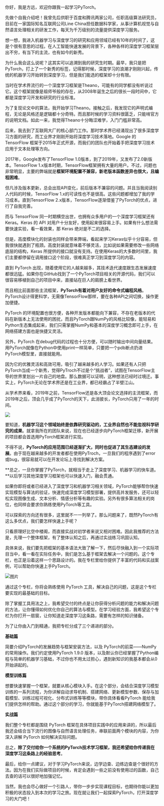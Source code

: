 你好，我是方远，欢迎你跟我一起学习PyTorch。

先做个自我介绍吧！我曾先后供职于百度和腾讯两家公司，任职高级算法研究员，目前在一家国际知名互联网公司Line China担任数据科学家，从事计算机视觉与自然语言处理相关的研发工作，每天为千万级别的流量提供深度学习服务。

想一想，我进入机器学习与深度学习的研究和应用领域已经有10年的时间了，这是个很有意思的过程。在人工智能快速发展的背景下，各种各样的深度学习框架层出不穷，有当下的主流，也有如今的新秀。

为什么我会这么说呢？这其实可以追溯到我的研究生时期。最早，我只是把PyTorch，打上了一个新秀的标签，记得那时候，深度学习的浪潮才刚刚兴起，传统的机器学习开始转到深度学习，但是我们能选的框架却十分有限。

当时在学术界流行的一个深度学习框架是Theano，可能有的同学都没有听说过它。这个框架就像是祖师爷般的存在，从2008年诞生之后的很长一段时间中，它都是深度学习开发和研究的行业标准。

为了复现论文中的算法，我开始学习Theano。接触之后，我发现它的声明式编程，无论是风格还是逻辑都十分奇特。而且那时候的学习资料很匮乏，只能啃官方的说明文档。如此一来，我觉得Theano十分晦涩难学，入门门槛非常高。

后来，我去到了互联网大厂的核心部门工作。那时学术界已经涌现出了很多深度学习方面的研究，而工业界才刚刚开始将深度学习技术落地。Google 的 TensorFlow 框架于2015年正式开源，而我们的团队也开始着手把深度学习技术应用于文本处理等方向。

2017年，Google发布了TensorFlow 1.0版本，到了2019年，又发布了2.0新版本。TensorFlow 1.x版本时期，TensorFlow框架拥有大量的用户。不过，问题也非常明显，主要的弊端就是**框架环境配置不兼容，新老版本函数差异也很大，且编程困难**。

但凡涉及版本更新，总会出现API变化，前后版本不兼容的问题。并且当我阅读别人代码的时候，TensorFlow 1.x的可读性也不是很高。这些问题都增加了我的学习成本。直到TensorFlow 2.x版本，TensorFlow逐渐借鉴了PyTorch的优点，进行了自我完善。

而与 TensorFlow 同一时期横空出世，也拥有众多用户的一个深度学习框架还有 Keras。Keras 的 API 对用户十分友好，使用起来很容易上手。如果有什么想法需要快速实验，看一看效果，那 Keras 绝对是不二的选择。

但是，高度模块化的封装也同样会带来弊端，看起来学习Keras似乎十分容易，但我很快就遇到了瓶颈。高度封装就意味着不够灵活，比如说如果需要修改一些网络底层的结构，Keras 所提供的接口就没有支持。在使用Keras的大多数时间里，我们主要都停留在调用接口这个阶段，很难真正学习到深度学习的内容。

直到 PyTorch 出现，随着使用它的人越来越多，其技术迭代速度跟生态发展速度都很迅猛。如果你在GitHub找到了一个PyTorch项目相关的开源代码，我们可以很容易移植到自己的项目中来，直接站在巨人的肩膀上看世界。

而且相比前面那些主流框架，**PyTorch有着对用户友好的命令式编程风格**。PyTorch设计得更科学，无需像TensorFlow那样，要在各种API之间切换，操作更加便捷。

PyTorch 的环境配置也很方便，各种开发版本都能向下兼容，不存在老版本的代码在新版本上无法使用的困扰，而且PyTorch跟NumPy的风格比较像，能轻易和Python生态集成起来，我们只需掌握NumPy和基本的深度学习概念即可上手，在网络搭建方面也是快捷又灵活。

另外，PyTorch 在debug代码的过程也十分方便，可以随时输出中间向量结果。用PyTorch就像在Python中使用print一样简单，只要把一个pdb断点扔进PyTorch模型里，直接就能用。

因为它的优雅灵活和高效可用，吸引了越来越多的人学习。如果还有人只把PyTorch当成一个新秀，觉得PyTroch不过是个“挑战者”，试图在TensorFlow主导的世界里划出一片自己的地盘。那么数据可以证明，这种想法已经时过境迁。事实上，PyTorch无论在学术界还是在工业界，都已经霸占了半壁江山。

从学术界来看，2019年之前，TensorFlow还是各大顶会论文选择的主流框架，而2019年之后，顶会几乎成了PyTorch的天下，此消彼长，PyTorch只用了一年的时间。

![](https://static001.geekbang.org/resource/image/96/57/96afc1a6981ea2f8a2d847584ccb7c57.jpg?wh=900x559)

要知道，**机器学习这个领域始终是依靠研究驱动的，工业界自然也不能忽视科学研究的成果**。就拿我所在的团队来说，现在也已经逐步向PyTorch框架迁移，新开展的项目都会首选用PyTorch框架进行实现。

不得不说，**PyTorch的应用范围已经逐渐扩大，同时也促进了其生态建设的发展**。由于现在越来越多的开发者都在使用PyTroch，一旦我们的程序遇到了error或bug，很容易就可以在开发论坛上寻找到解决方案。

**总之，一旦你掌握了PyTorch，就相当于走上了深度学习、机器学习的快车道。**以后学习其他深度学习框架也可以快速入门，融会贯通。

如果你即将或者已经进入了深度学习和机器学习相关领域，PyTorch能够帮你快速实现模型与算法的验证，快速完成深度学习模型部署，提供高并发服务，还可以轻松实现图像生成、文本分析、情感分析等有趣的实验。另外有很多算法相关的岗位，也同样会要求你熟练使用PyTorch等工具。

可以探索的方向还有很多，这里就不一一列举了。那么问题来了，既然PyTorch有这么多优点，我们要怎样快速上手呢？

只看原理好比空中楼阁，而直接实战对初学者来说又相对困难。因此我推荐的方法是，先理一个整体框架，有了整体认知之后，再通过实战练习巩固认知。

具体来说，我们要先把框架的基本语法大致了解一下，然后尽快融入到一个实际项目当中，看一看在实际任务中，我们是怎么基于框架去解决一个问题的。这个专栏，也正是沿着这样一个思路设计的。我在专栏里给你提供了丰富的代码和实战案例，可以帮助你快速上手PyTorch。

![图片](https://static001.geekbang.org/resource/image/08/7a/08b96da4677066769fe3e6246f70237a.jpg?wh=1920x1418 "专栏知识地图")

通过这个专栏，你将会熟练使用 PyTorch 工具，解决自己的问题，这是这个专栏要实现的最基础的目标。

除了掌握工具用法之上，我希望交付的终点是让你获得分析问题的能力和解决问题的方法，让你懂得如何优化你自己的算法与模型。在学习经验方面，我希望这个专栏为你打开一扇窗，让你知道走深度学习这条路，需要有怎样的知识储备。

为了让你由入门到精通，我把专栏分成了三个递进的部分。

**基础篇**

简要介绍PyTorch的发展趋势与框架安装方法，以及 PyTorch的前菜——NumPy的常用操作。我们约定使用PyTorch 1.9.0 版本，以及默认你已经掌握了Python编程与简单的机器学习基础，不过你也不用太过担心，遇到新知识的我基本都会从0开始讲起的。

**模型训练篇**

想要快速掌握一个框架，就要从核心模块入手。在这个部分，会结合深度学习模型训练的一系列流程，为你详解自动求导机制、搭建网络、更新模型参数、保存与加载模型、训练过程可视化、分布式训练等等模块，带你具体看看PyTorch 能给我们提供怎样的帮助。通过这个部分的学习，你就能基于PyTorch搭建网络模型了。

**实战篇**

我们整个专栏都是围绕 PyTorch 框架在具体项目实践中的应用来讲的，所以最后我还会结合当下流行的图像与自然语言处理任务，串联前面两个模块的内容，为你深入讲解 PyTorch 如何解决实际问题。

总之，**除了交付给你一个系统的PyTorch技术学习框架，我还希望给你传递我在深度学习这条路上的经验思考**。

最后，给你一点建议，对于学习PyTorch来说，边学边查、边练边查是个很好的方法。因为在我们实际做项目的时候，肯定会遇到一些之前没有使用过的函数，自己去查的话可以很好地加强记忆。

当然，我也会尽心做好一个引路人，带你一步步实现课程目标，也期待你能以更加积极的状态投入到本次的学习之旅。现在就让我们一起探索PyTorch，打开深度学习的大门吧！

